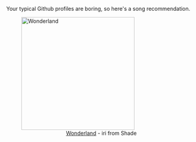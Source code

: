 Your typical Github profiles are boring, so here's a song recommendation.
<figure><img width="300" height="300" src="https://i.scdn.co/image/ab67616d0000b273637f66657f614deebad784ef" alt="Wonderland" /><figcaption align="center"><a href="https://open.spotify.com/track/3DMz5XiVasCKSHXgYrSc9i" target="_blank">Wonderland</a> - iri from Shade</figcaption></figure>
